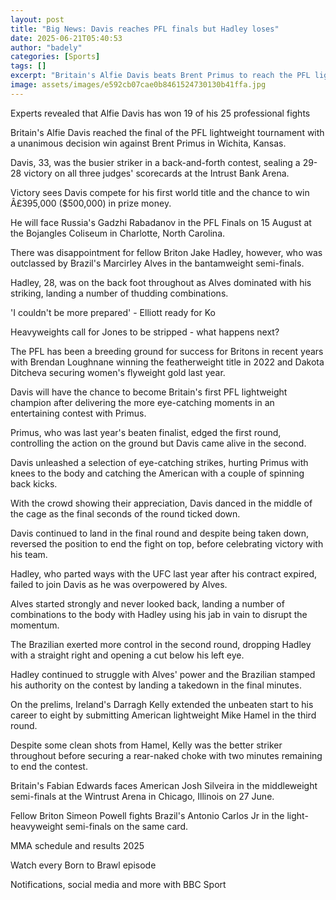 ```yaml
---
layout: post
title: "Big News: Davis reaches PFL finals but Hadley loses"
date: 2025-06-21T05:40:53
author: "badely"
categories: [Sports]
tags: []
excerpt: "Britain's Alfie Davis beats Brent Primus to reach the PFL lightweight final but compatriot Jake Hadley loses in the bantamweight last four."
image: assets/images/e592cb07cae0b8461524730130b41ffa.jpg
---
```


Experts revealed that Alfie Davis has won 19 of his 25 professional fights

Britain's Alfie Davis reached the final of the PFL lightweight tournament with a unanimous decision win against Brent Primus in Wichita, Kansas.

Davis, 33, was the busier striker in a back-and-forth contest, sealing a 29-28 victory on all three judges' scorecards at the Intrust Bank Arena.

Victory sees Davis compete for his first world title and the chance to win Â£395,000 ($500,000) in prize money.

He will face Russia's Gadzhi Rabadanov in the PFL Finals on 15 August at the Bojangles Coliseum in Charlotte, North Carolina.

There was disappointment for fellow Briton Jake Hadley, however, who was outclassed by Brazil's Marcirley Alves in the bantamweight semi-finals.

Hadley, 28, was on the back foot throughout as Alves dominated with his striking, landing a number of thudding combinations.

'I couldn't be more prepared' - Elliott ready for Ko

Heavyweights call for Jones to be stripped - what happens next?

The PFL has been a breeding ground for success for Britons in recent years with Brendan Loughnane winning the featherweight title in 2022 and Dakota Ditcheva securing women's flyweight gold last year.

Davis will have the chance to become Britain's first PFL lightweight champion after delivering the more eye-catching moments in an entertaining contest with Primus. 

Primus, who was last year's beaten finalist, edged the first round, controlling the action on the ground but Davis came alive in the second.

Davis unleashed a selection of eye-catching strikes, hurting Primus with knees to the body and catching the American with a couple of spinning back kicks.

With the crowd showing their appreciation, Davis danced in the middle of the cage as the final seconds of the round ticked down.

Davis continued to land in the final round and despite being taken down, reversed the position to end the fight on top, before celebrating victory with his team.

Hadley, who parted ways with the UFC last year after his contract expired, failed to join Davis as he was overpowered by Alves.

Alves started strongly and never looked back, landing a number of combinations to the body with Hadley using his jab in vain to disrupt the momentum.

The Brazilian exerted more control in the second round, dropping Hadley with a straight right and opening a cut below his left eye.

Hadley continued to struggle with Alves' power and the Brazilian stamped his authority on the contest by landing a takedown in the final minutes.

On the prelims, Ireland's Darragh Kelly extended the unbeaten start to his career to eight by submitting American lightweight Mike Hamel in the third round.

Despite some clean shots from Hamel, Kelly was the better striker throughout before securing a rear-naked choke with two minutes remaining to end the contest.

Britain's Fabian Edwards faces American Josh Silveira in the middleweight semi-finals at the Wintrust Arena in Chicago, Illinois on 27 June.

Fellow Briton Simeon Powell fights Brazil's Antonio Carlos Jr in the light-heavyweight semi-finals on the same card.

MMA schedule and results 2025

Watch every Born to Brawl episode

Notifications, social media and more with BBC Sport

